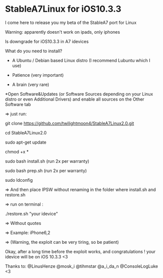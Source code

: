 # StableA7Linux for iOS10.3.3
I come here to release you my beta of the StableA7 port for Linux

Warning: apparently doesn't work on ipads, only iphones

Is downgrade for iOS10.3.3 in A7 idevices

What do you need to install?

- A Ubuntu / Debian based Linux distro (I recommend Lubuntu which I use)

- Patience (very important)

- A brain (very rare)

*Open Software&Updates (or Software Sources depending on your Linux distro or even Additional Drivers) and  enable all sources on the Other Software tab

=> just run:

git clone https://github.com/twilightmoon4/StableA7Linux2.0.git

cd StableA7Linux2.0

sudo apt-get update

chmod +x *

sudo bash install.sh (run 2x per warranty)

sudo bash prep.sh (run 2x per warranty)

sudo ldconfig

=> And then place IPSW without renaming in the folder where install.sh and restore.sh

=> run on terminal :

./restore.sh "your idevice"

=> Without quotes

=> Example: iPhone6,2

=> (Warning, the exploit can be very tiring, so be patient)

Okay, after a long time before the exploit works, and congratulations ! your idevice will be on iOS 10.3.3 <3

Thanks to: @LinusHenze @mosk_i @tihmstar @a_i_da_n @ConsoleLogLuke <3
